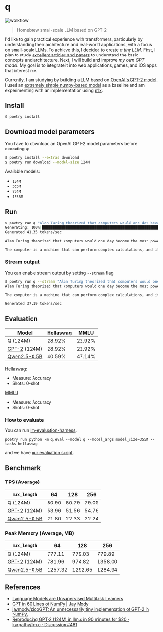 # q

![workflow](https://github.com/ishikawa/q/actions/workflows/q.yml/badge.svg)

> Homebrew small-scale LLM based on GPT-2

I'd like to gain practical experience with transformers, particularly by understanding their architecture and real-world applications, with a focus on small-scale LLMs. To achieve this, I decided to create _a tiny LLM_. First, I plan to study [excellent articles and papers](#References) to understand the basic concepts and architecture. Next, I will build and improve _my own GPT model_. My goal is to integrate it into web applications, games, and iOS apps that interest me.

Currently, I am studying by building a LLM based on [OpenAI's GPT-2 model](https://github.com/openai/gpt-2/tree/master). I used an [extremely simple numpy-based model](https://jaykmody.com/blog/gpt-from-scratch/) as a baseline and am experimenting with an implementation using [mlx](https://ml-explore.github.io/mlx/build/html/index.html).

## Install

```sh
$ poetry install
```

## Download model parameters

You have to download an OpenAI GPT-2 model parameters before executing `q`:

```sh
$ poetry install --extras download
$ poetry run download --model-size 124M
```

Available models:

- `124M`
- `355M`
- `774M`
- `1558M`

## Run

```sh
$ poetry run q "Alan Turing theorized that computers would one day become"
Generating: 100%|██████████████████████████████████████████████████████████████████████████████████████████████████████████████████████████████| 40/40 [00:00<00:00, 42.19it/s]
Generated 41.35 tokens/sec

Alan Turing theorized that computers would one day become the most powerful machines on the planet.

The computer is a machine that can perform complex calculations, and it can perform these calculations in a way that is very similar to the human brain.
```

### Stream output

You can enable stream output by setting `--stream` flag:

```sh
$ poetry run q --stream "Alan Turing theorized that computers would one day become"
Alan Turing theorized that computers would one day become the most powerful machines on the planet.

The computer is a machine that can perform complex calculations, and it can perform these calculations in a way that is very similar to the human brain.

Generated 37.19 tokens/sec
```

## Evaluation

| Model                                                        | Hellaswag | MMLU   |
| ------------------------------------------------------------ | --------- | ------ |
| Q (124M)                                                     | 28.92%    | 22.92% |
| [GPT-2](https://huggingface.co/openai-community/gpt2) (124M) | 28.92%    | 22.92% |
| [Qwen2.5-0.5B](https://huggingface.co/Qwen/Qwen2.5-0.5B)     | 40.59%    | 47.14% |

[Hellaswag](https://github.com/EleutherAI/lm-evaluation-harness/blob/main/lm_eval/tasks/hellaswag/README.md):

- Measure: Accuracy
- Shots: 0-shot

[MMLU](https://github.com/EleutherAI/lm-evaluation-harness/blob/main/lm_eval/tasks/mmlu/README.md)

- Measure: Accuracy
- Shots: 0-shot

### How to evaluate

You can run [lm-evaluation-harness](https://github.com/EleutherAI/lm-evaluation-harness).

```
poetry run python -m q.eval --model q --model_args model_size=355M --tasks hellaswag
```

and we have [our evaluation script](eval/lm-eval.sh).

## Benchmark

### TPS (Average)

| `max_length`                                                 | 64    | 128   | 256   |
| ------------------------------------------------------------ | ----- | ----- | ----- |
| Q (124M)                                                     | 80.90 | 80.79 | 79.05 |
| [GPT-2](https://huggingface.co/openai-community/gpt2) (124M) | 53.96 | 51.56 | 54.76 |
| [Qwen2.5-0.5B](https://huggingface.co/Qwen/Qwen2.5-0.5B)     | 21.80 | 22.33 | 22.24 |

### Peak Memory (Average, MB)

| `max_length`                                                 | 64      | 128     | 256     |
| ------------------------------------------------------------ | ------- | ------- | ------- |
| Q (124M)                                                     | 777.11  | 779.03  | 779.89  |
| [GPT-2](https://huggingface.co/openai-community/gpt2) (124M) | 781.96  | 974.82  | 1358.00 |
| [Qwen2.5-0.5B](https://huggingface.co/Qwen/Qwen2.5-0.5B)     | 1257.32 | 1292.65 | 1284.94 |

## References

- [Language Models are Unsupervised Multitask Learners](https://cdn.openai.com/better-language-models/language_models_are_unsupervised_multitask_learners.pdf)
- [GPT in 60 Lines of NumPy | Jay Mody](https://jaykmody.com/blog/gpt-from-scratch/)
- [jaymody/picoGPT: An unnecessarily tiny implementation of GPT-2 in NumPy.](https://github.com/jaymody/picoGPT/tree/main)
- [Reproducing GPT-2 (124M) in llm.c in 90 minutes for $20 · karpathy/llm.c · Discussion #481](https://github.com/karpathy/llm.c/discussions/481)
